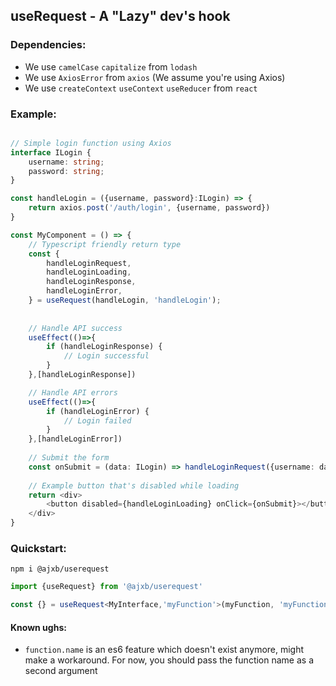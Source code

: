 ## useRequest - A "Lazy" dev's hook

### Dependencies:

- We use `camelCase` `capitalize` from `lodash`
- We use `AxiosError` from `axios` (We assume you're using Axios)
- We use `createContext` `useContext` `useReducer` from `react`

### Example:

```typescript jsx

// Simple login function using Axios
interface ILogin {
    username: string;
    password: string;
}

const handleLogin = ({username, password}:ILogin) => {
    return axios.post('/auth/login', {username, password})
}

const MyComponent = () => {
    // Typescript friendly return type
    const {
        handleLoginRequest,
        handleLoginLoading,
        handleLoginResponse,
        handleLoginError,
    } = useRequest(handleLogin, 'handleLogin');
    
    
    // Handle API success
    useEffect(()=>{
        if (handleLoginResponse) {
            // Login successful 
        }
    },[handleLoginResponse])

    // Handle API errors
    useEffect(()=>{
        if (handleLoginError) {
            // Login failed 
        }
    },[handleLoginError])
    
    // Submit the form
    const onSubmit = (data: ILogin) => handleLoginRequest({username: data.username, password: data.password})
    
    // Example button that's disabled while loading
    return <div>
        <button disabled={handleLoginLoading} onClick={onSubmit}></button>
    </div>
}

```

### Quickstart:

`npm i @ajxb/userequest`

```typescript
import {useRequest} from '@ajxb/userequest'
```

```typescript
const {} = useRequest<MyInterface,'myFunction'>(myFunction, 'myFunction')
```

#### Known ughs:

- `function.name` is an es6 feature which doesn't exist anymore, might make a workaround. For now, you should pass the function name as a second argument
